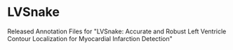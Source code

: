 # LVSnake
Released Annotation Files for "LVSnake: Accurate and Robust Left Ventricle Contour Localization for Myocardial Infarction Detection"
